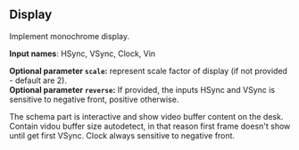 ## Display

Implement monochrome display.

**Input names**: HSync, VSync, Clock, Vin

**Optional parameter `scale`:** represent scale factor of display (if not provided - default are 2).  
**Optional parameter `reverse`:** If provided, the inputs HSync and VSync is sensitive to negative front, positive otherwise.

The schema part is interactive and show video buffer content on the desk.
Contain vidou buffer size autodetect, in that reason first frame doesn't show until get first VSync.
Clock always sensitive to negative front. 


